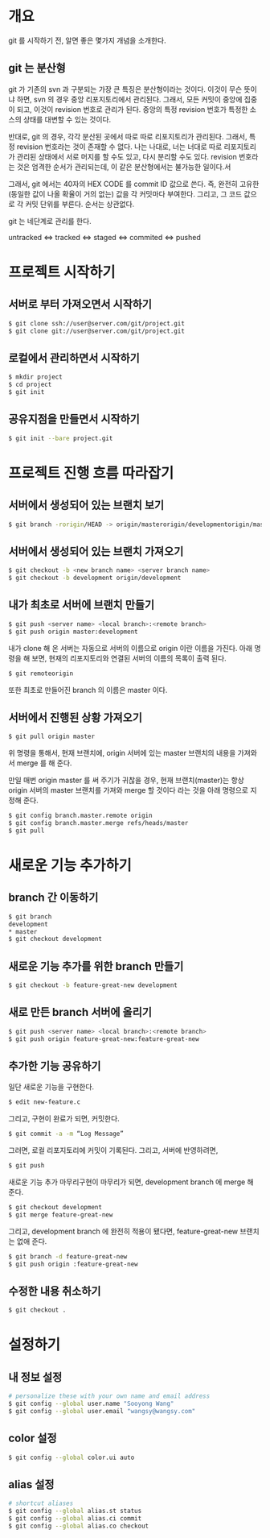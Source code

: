 # 개요

git 를 시작하기 전, 알면 좋은 몇가지 개념을 소개한다.

## git 는 분산형

git 가 기존의 svn 과 구분되는 가장 큰 특징은 분산형이라는 것이다. 이것이 무슨 뜻이냐 하면, svn 의 경우 중앙 리포지토리에서 관리된다. 그래서, 모든 커밋이 중앙에 집중이 되고, 이것이 revision 번호로 관리가 된다. 중앙의 특정 revision 번호가 특정한 소스의 상태를 대변할 수 있는 것이다.

반대로, git 의 경우, 각각 분산된 곳에서 따로 따로 리포지토리가 관리된다. 그래서, 특정 revision 번호라는 것이 존재할 수 없다. 나는 나대로, 너는 너대로 따로 리포지토리가 관리된 상태에서 서로 머지를 할 수도 있고, 다시 분리할 수도 있다. revision 번호라는 것은 엄격한 순서가 관리되는데, 이 같은 분산형에서는 불가능한 일이다.서

그래서, git 에서는 40자의 HEX CODE 를 commit ID 값으로 쓴다. 즉, 완전히 고유한 (동일한 값이 나올 확율이 거의 없는) 값을 각 커밋마다 부여한다. 그리고, 그 코드 값으로 각 커밋 단위를 부른다. 순서는 상관없다. 

git 는 네단계로 관리를 한다.

untracked <=> tracked <=> staged <=> commited <=> pushed

# 프로젝트 시작하기

## 서버로 부터 가져오면서 시작하기

```sh
$ git clone ssh://user@server.com/git/project.git
$ git clone git://user@server.com/git/project.git
```

## 로컬에서 관리하면서 시작하기

```sh
$ mkdir project
$ cd project
$ git init
```

## 공유지점을 만들면서 시작하기

```sh
$ git init --bare project.git
```

# 프로젝트 진행 흐름 따라잡기

## 서버에서 생성되어 있는 브랜치 보기

```sh
$ git branch -rorigin/HEAD -> origin/masterorigin/developmentorigin/master
```

## 서버에서 생성되어 있는 브랜치 가져오기

```sh
$ git checkout -b <new branch name> <server branch name>
$ git checkout -b development origin/development
```

## 내가 최초로 서버에 브랜치 만들기

```sh
$ git push <server name> <local branch>:<remote branch>
$ git push origin master:development
```

내가 clone 해 온 서버는 자동으로 서버의 이름으로 origin 이란 이름을 가진다. 아래 명령을 해 보면, 현재의 리포지토리와 연결된 서버의 이름의 목록이 출력 된다.

```sh
$ git remoteorigin
```

또한 최초로 만들어진 branch 의 이름은 master 이다.

## 서버에서 진행된 상황 가져오기

```sh
$ git pull origin master
```

위 명령을 통해서, 현재 브랜치에, origin 서버에 있는 master 브랜치의 내용을 가져와서 merge 를 해 준다.

만일 매번 origin master 를 써 주기가 귀찮을 경우, 현재 브랜치(master)는 항상 origin 서버의 master 브랜치를 가져와 merge 할 것이다 라는 것을 아래 명령으로 지정해 준다.

```sh
$ git config branch.master.remote origin
$ git config branch.master.merge refs/heads/master
$ git pull
```

# 새로운 기능 추가하기

## branch 간 이동하기

```sh
$ git branch
development
* master
$ git checkout development
```

## 새로운 기능 추가를 위한 branch 만들기

```sh
$ git checkout -b feature-great-new development
```

## 새로 만든 branch 서버에 올리기

```sh
$ git push <server name> <local branch>:<remote branch>
$ git push origin feature-great-new:feature-great-new
```

## 추가한 기능 공유하기

일단 새로운 기능을 구현한다.

```sh
$ edit new-feature.c
```

그리고, 구현이 완료가 되면, 커밋한다.

```sh
$ git commit -a -m “Log Message”
```

그러면, 로컬 리포지토리에 커밋이 기록된다. 그리고, 서버에 반영하려면,

```sh
$ git push
```

새로운 기능 추가 마무리구현이 마무리가 되면, development branch 에 merge 해 준다.

```sh
$ git checkout development
$ git merge feature-great-new
```

그리고, development branch 에 완전히 적용이 됐다면, feature-great-new 브랜치는 없애 준다.

```sh
$ git branch -d feature-great-new
$ git push origin :feature-great-new
```

## 수정한 내용 취소하기

```sh
$ git checkout .
```

# 설정하기

## 내 정보 설정

```sh
# personalize these with your own name and email address
$ git config --global user.name "Sooyong Wang"
$ git config --global user.email "wangsy@wangsy.com"
```

## color 설정

```sh
$ git config --global color.ui auto
```

## alias 설정

```sh
# shortcut aliases
$ git config --global alias.st status
$ git config --global alias.ci commit
$ git config --global alias.co checkout
```

